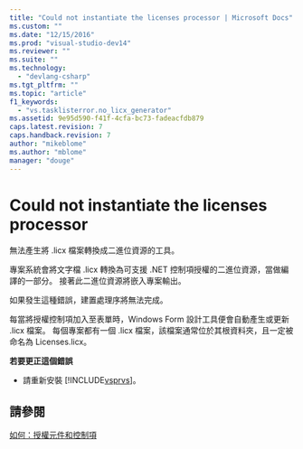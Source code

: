 ```yaml
---
title: "Could not instantiate the licenses processor | Microsoft Docs"
ms.custom: ""
ms.date: "12/15/2016"
ms.prod: "visual-studio-dev14"
ms.reviewer: ""
ms.suite: ""
ms.technology: 
  - "devlang-csharp"
ms.tgt_pltfrm: ""
ms.topic: "article"
f1_keywords: 
  - "vs.tasklisterror.no_licx_generator"
ms.assetid: 9e95d590-f41f-4cfa-bc73-fadeacfdb879
caps.latest.revision: 7
caps.handback.revision: 7
author: "mikeblome"
ms.author: "mblome"
manager: "douge"
---
```

# Could not instantiate the licenses processor
無法產生將 .licx 檔案轉換成二進位資源的工具。  
  
 專案系統會將文字檔 .licx 轉換為可支援 .NET 控制項授權的二進位資源，當做編譯的一部分。  接著此二進位資源將嵌入專案輸出。  
  
 如果發生這種錯誤，建置處理序將無法完成。  
  
 每當將授權控制項加入至表單時，Windows Form 設計工具便會自動產生或更新 .licx 檔案。  每個專案都有一個 .licx 檔案，該檔案通常位於其根資料夾，且一定被命名為 Licenses.licx。  
  
 **若要更正這個錯誤**  
  
-   請重新安裝 [!INCLUDE[vsprvs](../code-quality/includes/vsprvs_md.md)]。  
  
## 請參閱  
 [如何：授權元件和控制項](../Topic/How%20to:%20License%20Components%20and%20Controls.md)